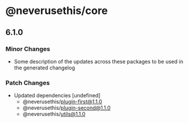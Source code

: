 # @neverusethis/core

## 6.1.0
### Minor Changes

- Some description of the updates across these packages to be used in the generated changelog

### Patch Changes

- Updated dependencies [undefined]
  - @neverusethis/plugin-first@1.1.0
  - @neverusethis/plugin-second@1.1.0
  - @neverusethis/utils@1.1.0
